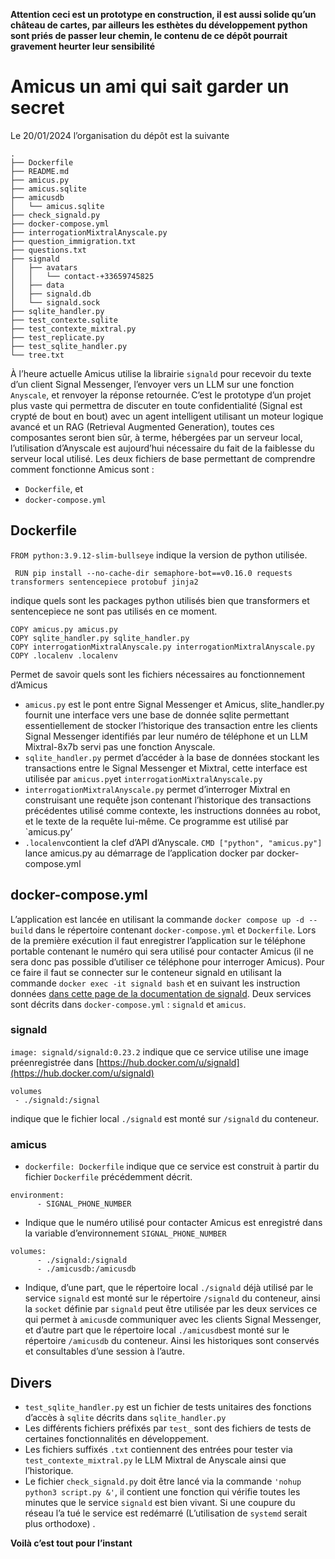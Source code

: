 **Attention ceci est un prototype en construction, il est aussi solide qu’un château de cartes, par ailleurs les esthètes du développement python sont priés de passer leur chemin, le contenu de ce dépôt pourrait gravement heurter leur sensibilité**
# Amicus un ami qui sait garder un secret
Le 20/01/2024 l’organisation du dépôt est la suivante
```
.
├── Dockerfile
├── README.md
├── amicus.py
├── amicus.sqlite
├── amicusdb
│   └── amicus.sqlite
├── check_signald.py
├── docker-compose.yml
├── interrogationMixtralAnyscale.py
├── question_immigration.txt
├── questions.txt
├── signald
│   ├── avatars
│   │   └── contact-+33659745825
│   ├── data
│   ├── signald.db
│   └── signald.sock
├── sqlite_handler.py
├── test_contexte.sqlite
├── test_contexte_mixtral.py
├── test_replicate.py
├── test_sqlite_handler.py
└── tree.txt
```

À l’heure actuelle Amicus utilise la librairie `signald` pour recevoir du texte d’un client Signal Messenger, l’envoyer vers un LLM sur une fonction `Anyscale`, et renvoyer la réponse retournée. C’est le prototype d’un projet plus vaste qui permettra de discuter en toute confidentialité (Signal est crypté de bout en bout) avec un agent intelligent utilisant un moteur logique avancé et un RAG (Retrieval Augmented Generation), toutes ces composantes seront bien sûr, à terme, hébergées par un serveur local, l’utilisation d’Anyscale est aujourd’hui nécessaire du fait de la faiblesse du serveur local utilisé.
Les deux fichiers de base permettant de comprendre comment fonctionne Amicus sont :
- `Dockerfile`, et
- `docker-compose.yml`
## Dockerfile
`‌FROM python:3.9.12-slim-bullseye` indique la version de python utilisée.
```
 RUN pip install --no-cache-dir semaphore-bot==v0.16.0 requests transformers sentencepiece protobuf jinja2
```
 indique quels sont les packages python utilisés bien que transformers et sentencepiece ne sont pas utilisés en ce moment.
```
‌COPY amicus.py amicus.py
COPY sqlite_handler.py sqlite_handler.py
COPY interrogationMixtralAnyscale.py interrogationMixtralAnyscale.py
COPY .localenv .localenv
```

Permet de savoir quels sont les fichiers nécessaires au fonctionnement d’Amicus

- `amicus.py` est le pont entre Signal Messenger et Amicus, slite_handler.py fournit une interface vers une base de donnée sqlite permettant essentiellement de stocker l’historique des transaction entre les clients Signal Messenger identifiés par leur numéro de téléphone et un LLM Mixtral-8x7b servi pas une fonction Anyscale.
- `sqlite_handler.py` permet d’accéder à la base de données stockant les transactions entre le Signal Messenger et Mixtral, cette interface est utilisée par `amicus.py`et `interrogationMixtralAnyscale.py`
- `interrogationMixtralAnyscale.py` permet d’interroger Mixtral en construisant une requête json contenant l’historique des transactions précédentes utilisé comme contexte, les instructions données au robot, et le texte de la requête lui-même. Ce programme est utilisé par `amicus.py’
- `.localenv`contient la clef d’API d’Anyscale.
`CMD ["python", "amicus.py"]` lance amicus.py au démarrage de l’application docker par docker-compose.yml
## docker-compose.yml
L’application est lancée en utilisant la commande `docker compose up -d --build` dans le répertoire contenant `docker-compose.yml` et `Dockerfile`. Lors de la première exécution il faut enregistrer l’application sur le téléphone portable contenant le numéro qui sera utilisé pour contacter Amicus (il ne sera donc pas possible d’utiliser ce téléphone pour interroger Amicus). Pour ce faire il faut se connecter sur le conteneur signald en utilisant la commande `docker exec -it signald bash` et en suivant les instruction données [dans cette page de la documentation de signald](https://signald.org/articles/getting-started/).
Deux services sont décrits dans `docker-compose.yml` : `signald` et `amicus`.
### signald 
`image: signald/signald:0.23.2` indique que ce service utilise une image préenregistrée dans [https://hub.docker.com/u/signald](https://hub.docker.com/u/signald) 
```
volumes
 - ./signald:/signal 
```
indique que le fichier local `./signald` est monté sur `/signald` du conteneur.
### amicus
- `dockerfile: Dockerfile` indique que ce service est construit à partir du fichier `Dockerfile` précédemment décrit.
```
environment:
      - SIGNAL_PHONE_NUMBER
```
- Indique que le numéro utilisé pour contacter Amicus est enregistré dans la variable d’environnement `SIGNAL_PHONE_NUMBER` 
```
volumes:
      - ./signald:/signald
      - ./amicusdb:/amicusdb
```
- Indique, d’une part, que le répertoire local `./signald` déjà utilisé par le service `signald` est monté sur le répertoire `/signald` du conteneur, ainsi la `socket` définie par `signald` peut être utilisée par les deux services ce qui permet à `amicus`de communiquer avec les clients Signal Messenger, et d’autre part que le répertoire local `./amicusdb`est monté sur le répertoire `/amicusdb` du conteneur. Ainsi les historiques sont conservés et consultables d’une session à l’autre.

## Divers
- `test_sqlite_handler.py` est un fichier de tests unitaires des fonctions d’accès à `sqlite`  décrits dans `sqlite_handler.py`
- Les différents fichiers préfixés par `test_` sont des fichiers de tests de certaines fonctionnalités en développement.
- Les fichiers suffixés `.txt` contiennent des entrées pour tester  via `test_contexte_mixtral.py` le LLM Mixtral de Anyscale ainsi que l’historique.
- Le fichier `check_signald.py` doit être lancé via la commande   `'nohup python3 script.py &'`, il contient une fonction qui vérifie toutes les minutes que le service `signald` est bien vivant. Si une coupure du réseau l’a tué le service est redémarré (L’utilisation de `systemd` serait plus orthodoxe) .

**Voilà c’est tout pour l’instant**
  